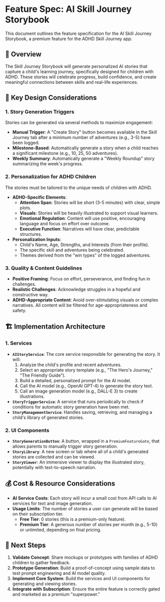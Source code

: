 # Feature Spec: AI Skill Journey Storybook

This document outlines the feature specification for the AI Skill Journey Storybook, a premium feature for the ADHD Skill Journey app.

## 🎯 Overview

The Skill Journey Storybook will generate personalized AI stories that capture a child's learning journey, specifically designed for children with ADHD. These stories will celebrate progress, build confidence, and create meaningful connections between skills and real-life experiences.

## 🤔 Key Design Considerations

### 1. Story Generation Triggers
Stories can be generated via several methods to maximize engagement:

-   **Manual Trigger**: A "Create Story" button becomes available in the Skill Journey tab after a minimum number of adventures (e.g., 3-5) have been logged.
-   **Milestone-Based**: Automatically generate a story when a child reaches a significant milestone (e.g., 10, 25, 50 adventures).
-   **Weekly Summary**: Automatically generate a "Weekly Roundup" story summarizing the week's progress.

### 2. Personalization for ADHD Children
The stories must be tailored to the unique needs of children with ADHD.

-   **ADHD-Specific Elements**:
    -   **Attention Span**: Stories will be short (3-5 minutes) with clear, simple plots.
    -   **Visuals**: Stories will be heavily illustrated to support visual learners.
    -   **Emotional Regulation**: Content will use positive, encouraging language and focus on effort over outcome.
    -   **Executive Function**: Narratives will have clear, predictable structures.
-   **Personalization Inputs**:
    -   Child's Name, Age, Strengths, and Interests (from their profile).
    -   The specific skill and adventures being celebrated.
    -   Themes derived from the "win types" of the logged adventures.

### 3. Quality & Content Guidelines
-   **Positive Framing**: Focus on effort, perseverance, and finding fun in challenges.
-   **Realistic Challenges**: Acknowledge struggles in a hopeful and constructive way.
-   **ADHD-Appropriate Content**: Avoid over-stimulating visuals or complex narratives. All content will be filtered for age-appropriateness and safety.

## 🏗️ Implementation Architecture

### 1. Services
-   **`AIStoryService`**: The core service responsible for generating the story. It will:
    1.  Analyze the child's profile and recent adventures.
    2.  Select an appropriate story template (e.g., "The Hero's Journey," "The Friendly Guide").
    3.  Build a detailed, personalized prompt for the AI model.
    4.  Call the AI model (e.g., OpenAI GPT-4) to generate the story text.
    5.  Call an image generation model (e.g., DALL-E 3) to create illustrations.
-   **`StoryTriggerService`**: A service that runs periodically to check if conditions for automatic story generation have been met.
-   **`StoryManagementService`**: Handles saving, retrieving, and managing a child's library of generated stories.

### 2. UI Components
-   **`StoryGenerationButton`**: A button, wrapped in a `PremiumFeatureGate`, that allows parents to manually trigger story generation.
-   **`StoryLibrary`**: A new screen or tab where all of a child's generated stories are collected and can be viewed.
-   **`StoryViewer`**: An immersive viewer to display the illustrated story, potentially with text-to-speech narration.

## 💰 Cost & Resource Considerations

-   **AI Service Costs**: Each story will incur a small cost from API calls to AI services for text and image generation.
-   **Usage Limits**: The number of stories a user can generate will be based on their subscription tier.
    -   **Free Tier**: 0 stories (this is a premium-only feature).
    -   **Premium Tier**: A generous number of stories per month (e.g., 5-10) or unlimited, depending on final pricing.

## 🚀 Next Steps

1.  **Validate Concept**: Share mockups or prototypes with families of ADHD children to gather feedback.
2.  **Prototype Generation**: Build a proof-of-concept using sample data to test prompt engineering and AI model quality.
3.  **Implement Core System**: Build the services and UI components for generating and viewing stories.
4.  **Integrate with Subscription**: Ensure the entire feature is correctly gated and marketed as a premium "superpower."

